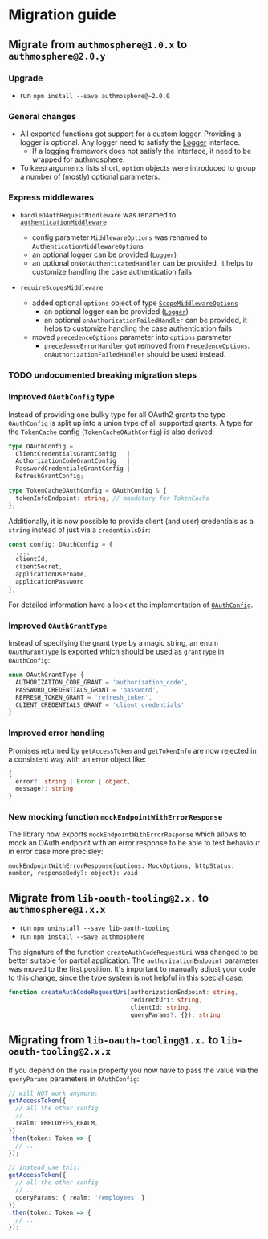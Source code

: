 # Migration guide

## Migrate from `authmosphere@1.0.x` to `authmosphere@2.0.y`

### Upgrade

* run `npm install --save authmosphere@~2.0.0`

### General changes

* All exported functions got support for a custom logger. Providing a logger is optional.
  Any logger need to satisfy the [Logger](./src/types/Logger.ts) interface.
  * If a logging framework does not satisfy the interface, it need to be wrapped for authmosphere.
* To keep arguments lists short, `option` objects were introduced to group a number of (mostly) optional parameters.


### Express middlewares

* `handleOAuthRequestMiddleware` was renamed to [`authenticationMiddleware`](./src/express-tooling.ts)
  * config parameter `MiddlewareOptions` was renamed to `AuthenticationMiddlewareOptions`
  * an optional logger can be provided ([`Logger`](./src/types/Logger.ts))
  * an optional `onNotAuthenticatedHandler` can be provided, it helps to customize handling the case authentication fails

* `requireScopesMiddleware`
  * added optional `options` object of type [`ScopeMiddlewareOptions`](./src/types/ScopeMiddlewareOptions.ts)
    * an optional logger can be provided ([`Logger`](./src/types/Logger.ts))
    * an optional `onAuthorizationFailedHandler` can be provided, it helps to customize handling the case authentication fails
  * moved `precedenceOptions` parameter into `options` parameter
    * `precedenceErrorHandler` got removed from [`PrecedenceOptions`](./src/types/Precedence.ts).
      `onAuthorizationFailedHandler` should be used instead.

### TODO undocumented breaking migration steps

### Improved `OAuthConfig` type

Instead of providing one bulky type for all OAuth2 grants the type `OAuthConfig` is split up into a union type of all supported grants. A type for the `TokenCache` config (`TokenCacheOAuthConfig`) is also derived:

```ts
type OAuthConfig =
  ClientCredentialsGrantConfig   |
  AuthorizationCodeGrantConfig   |
  PasswordCredentialsGrantConfig |
  RefreshGrantConfig;

type TokenCacheOAuthConfig = OAuthConfig & {
  tokenInfoEndpoint: string; // mandatory for TokenCache
};
```

Additionally, it is now possible to provide client (and user) credentials as a `string` instead of just via a `credentialsDir`:

```ts
const config: OAuthConfig = {
  ...,
  clientId,
  clientSecret,
  applicationUsername,
  applicationPassword
};
```

For detailed information have a look at the implementation of [`OAuthConfig`](./src/types/OAuthConfig.ts).

### Improved `OAuthGrantType`

Instead of specifying the grant type by a magic string, an enum `OAuthGrantType` is exported which should be used as `grantType` in `OAuthConfig`:

```ts
enum OAuthGrantType {
  AUTHORIZATION_CODE_GRANT = 'authorization_code',
  PASSWORD_CREDENTIALS_GRANT = 'password',
  REFRESH_TOKEN_GRANT = 'refresh_token',
  CLIENT_CREDENTIALS_GRANT = 'client_credentials'
}
```

### Improved error handling

Promises returned by `getAccessToken` and `getTokenInfo` are now rejected in a consistent way with an error object like:

```ts
{
  error?: string | Error | object,
  message?: string
}
```

### New mocking function `mockEndpointWithErrorResponse`

The library now exports `mockEndpointWithErrorResponse` which allows to mock an OAuth endpoint with an error response to be able to test behaviour in error case more precisley:

```
mockEndpointWithErrorResponse(options: MockOptions, httpStatus: number, responseBody?: object): void
```

## Migrate from `lib-oauth-tooling@2.x.` to `authmosphere@1.x.x`

* run `npm uninstall --save lib-oauth-tooling`
* run `npm install --save authmosphere`

The signature of the function `createAuthCodeRequestUri` was changed to be better suitable for partial application. The `authorizationEndpoint` parameter was moved to the first position.
It's important to manually adjust your code to this change, since the type system is not helpful in this special case.

```typescript
function createAuthCodeRequestUri(authorizationEndpoint: string,
                                  redirectUri: string,
                                  clientId: string,
                                  queryParams?: {}): string
```

## Migrating from `lib-oauth-tooling@1.x.` to `lib-oauth-tooling@2.x.x`

If you depend on the `realm` property you now have to pass the value via the `queryParams` parameters in `OAuthConfig`:

```typescript
// will NOT work anymore:
getAccessToken({
  // all the other config
  // ...
  realm: EMPLOYEES_REALM,
})
.then(token: Token => {
  // ...
});

// instead use this:
getAccessToken({
  // all the other config
  // ...
  queryParams: { realm: '/employees' }
})
.then(token: Token => {
  // ...
});
```
